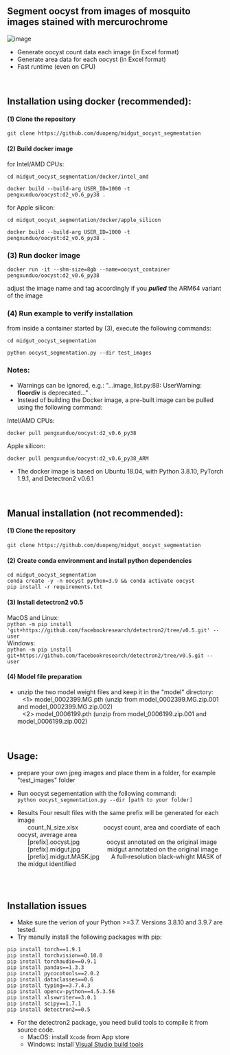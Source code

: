 ## Segment oocyst from images of mosquito images stained with mercurochrome

![image](https://github.com/duopeng/midgut_oocyst_segmentation/assets/4129442/7c7db07d-b5ea-4555-83f2-9899b546fcb7)

- Generate oocyst count data each image (in Excel format)
- Generate area data for each oocyst (in Excel format)
- Fast runtime (even on CPU)

<br>

## Installation using docker (recommended):

#### (1) Clone the repository  
`git clone https://github.com/duopeng/midgut_oocyst_segmentation`

#### (2) Build docker image

for Intel/AMD CPUs:  
```
cd midgut_oocyst_segmentation/docker/intel_amd

docker build --build-arg USER_ID=1000 -t pengxunduo/oocyst:d2_v0.6_py38 .
```
for Apple silicon:
```
cd midgut_oocyst_segmentation/docker/apple_silicon

docker build --build-arg USER_ID=1000 -t pengxunduo/oocyst:d2_v0.6_py38 .
```
### (3) Run docker image
```
docker run -it --shm-size=8gb --name=oocyst_container pengxunduo/oocyst:d2_v0.6_py38
```
adjust the image name and tag accordingly if you ***pulled*** the ARM64 variant of the image
### (4) Run example to verify installation
from inside a container started by (3), execute the following commands:
```
cd midgut_oocyst_segmentation

python oocyst_segmentation.py --dir test_images
```
### Notes:
- Warnings can be ignored, e.g.: "...image_list.py:88: UserWarning: __floordiv__ is deprecated..." .
- Instead of building the Docker image, a pre-built image can be pulled using the following command:
  
Intel/AMD CPUs:  
```
docker pull pengxunduo/oocyst:d2_v0.6_py38
```
Apple silicon:
```
docker pull pengxunduo/oocyst:d2_v0.6_py38_ARM
```
- The docker image is based on Ubuntu 18.04, with Python 3.8.10, PyTorch 1.9.1, and Detectron2 v0.6.1


<br>

## Manual installation (not recommended):  
#### (1) Clone the repository  
`git clone https://github.com/duopeng/midgut_oocyst_segmentation`

#### (2) Create conda environment and install python dependencies
```
cd midgut_oocyst_segmentation
conda create -y -n oocyst python=3.9 && conda activate oocyst
pip install -r requirements.txt
```

#### (3) Install detectron2 v0.5  
MacOS and Linux:  
`python -m pip install 'git+https://github.com/facebookresearch/detectron2/tree/v0.5.git' --user`  
Windows:  
`python -m pip install git+https://github.com/facebookresearch/detectron2/tree/v0.5.git --user`  

#### (4) Model file preparation
- unzip the two model weight files and keep it in the "model" directory:     
&nbsp;&nbsp;&nbsp;<1> model_0002399.MG.pth (unzip from model_0002399.MG.zip.001 and model_0002399.MG.zip.002)  
&nbsp;&nbsp;&nbsp;<2> model_0006199.pth (unzip from model_0006199.zip.001 and model_0006199.zip.002)  

<br>

## Usage:
- prepare your own jpeg images and place them in a folder, for example "test_images" folder    

- Run oocyst segementation with the following command:  
`python oocyst_segmentation.py --dir [path to your folder]`  

-  Results
Four result files with the same prefix will be generated for each image  
  &nbsp;&nbsp; &nbsp;&nbsp;   count_N_size.xlsx     &nbsp;&nbsp;&nbsp;&nbsp; &nbsp;&nbsp;   &nbsp;&nbsp; &nbsp;&nbsp;  oocyst count, area and coordiate of each oocyst, average area  
 &nbsp;&nbsp;  &nbsp;&nbsp;   [prefix].oocyst.jpg   &nbsp;&nbsp; &nbsp;&nbsp; &nbsp;&nbsp;   &nbsp;&nbsp; &nbsp;&nbsp; oocyst annotated on the original image   
 &nbsp;&nbsp;  &nbsp;&nbsp;   [prefix].midgut.jpg    &nbsp;&nbsp;  &nbsp;&nbsp; &nbsp;&nbsp; &nbsp;&nbsp; &nbsp;&nbsp; midgut annotated on the original image  
  &nbsp;&nbsp; &nbsp;&nbsp;   [prefix].midgut.MASK.jpg  &nbsp;&nbsp; &nbsp;&nbsp;   A full-resolution black-whight MASK of the midgut identified  

   
<br><br>
## Installation issues

- Make sure the verion of your Python >=3.7. Versions 3.8.10 and 3.9.7 are tested. 
- Try manully install the following packages with pip:
```
pip install torch==1.9.1  
pip install torchvision==0.10.0  
pip install torchaudio==0.9.1  
pip install pandas==1.3.3  
pip install pycocotools==2.0.2   
pip install dataclasses==0.6  
pip install typing==3.7.4.3  
pip install opencv-python==4.5.3.56  
pip install xlsxwriter==3.0.1  
pip install scipy==1.7.1  
pip install detectron2==0.5  
```
- For the detectron2 package, you need build tools to compile it from source code.
  - MacOS: install `Xcode` from App store  
  - Windows: install [Visual Studio build tools](https://visualstudio.microsoft.com/visual-cpp-build-tools/)

